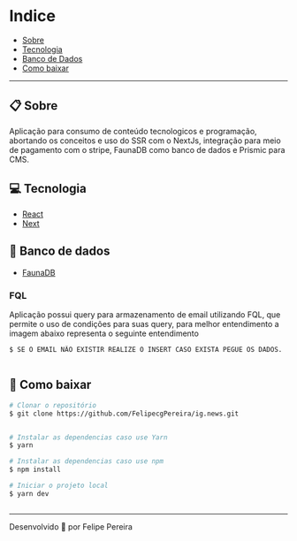 <h2 align="center">
 <img src="https://i.imgur.com/wnLoCHk.png" alt="">
</h2>

# Indice

- [Sobre](#-sobre)
- [Tecnologia](#-tecnologia)
- [Banco de Dados](#-banco-de-dados)
- [Como baixar](#-como-baixar)

---

## 📋 Sobre

Aplicação para consumo de conteúdo tecnologicos e programação, abortando os conceitos e uso do SSR com o NextJs, integração para meio de pagamento com o stripe, 
FaunaDB como banco de dados e Prismic para CMS.
 

## 💻 Tecnologia

- [React](reactjs.org)
- [Next](https://nextjs.org/)


## 📎 Banco de dados

- [FaunaDB](https://fauna.com/)

### FQL
Aplicação possui query para armazenamento  de email utilizando FQL, que permite o uso de condições para suas query, para melhor entendimento a imagem abaixo representa o seguinte entendimento
````bash
$ SE O EMAIL NÃO EXISTIR REALIZE O INSERT CASO EXISTA PEGUE OS DADOS.

````
 <img src="https://i.imgur.com/70qiTB1.png" alt="">



## 📝 Como baixar

```bash 
# Clonar o repositório
$ git clone https://github.com/FelipecgPereira/ig.news.git


# Instalar as dependencias caso use Yarn
$ yarn

# Instalar as dependencias caso use npm
$ npm install

# Iniciar o projeto local
$ yarn dev



```


---
Desenvolvido 🚀 por Felipe Pereira
